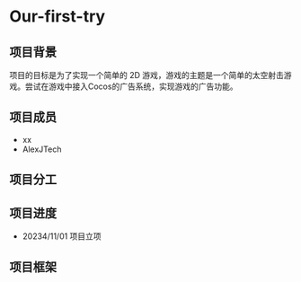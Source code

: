 # Our-first-try

## 项目背景

项目的目标是为了实现一个简单的 2D 游戏，游戏的主题是一个简单的太空射击游戏。尝试在游戏中接入Cocos的广告系统，实现游戏的广告功能。

## 项目成员

- xx
- AlexJTech

## 项目分工

## 项目进度

- 20234/11/01 项目立项

## 项目框架

